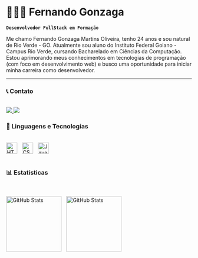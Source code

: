 # 👨🏻‍💻 Fernando Gonzaga

**`Desenvolvedor FullStack em Formação`**

Me chamo Fernando Gonzaga Martins Oliveira, tenho 24 anos e sou natural de Rio Verde - GO. Atualmente sou aluno do Instituto Federal Goiano - Campus Rio Verde, cursando Bacharelado em Ciências da Computação. Estou aprimorando meus conhecimentos em tecnologias de programação (com foco em desenvolvimento web) e busco uma oportunidade para iniciar minha carreira como desenvolvedor. 

---

### 📞 Contato
<br>
<a href="https://www.linkedin.com/in/fernando-gonzaga21/" target="_blank">
<img src="https://img.shields.io/badge/LinkedIn-0077B5?style=for-the-badge&logo=linkedin&logoColor=white">
</a>
<a href="malito:fernandooliv2107@gmail.com">
<img src="https://img.shields.io/badge/Gmail-D14836?style=for-the-badge&logo=gmail&logoColor=white" target="_blank">
</a>


### 🤖 Linguagens e Tecnologias
<br>
<img 
    align="left" 
    alt="HTML"
    title="HTML" 
    width="30px" 
    style="padding-right: 10px;" 
    src="https://cdn.jsdelivr.net/gh/devicons/devicon@latest/icons/html5/html5-original.svg" 
/>
<img 
    align="left" 
    alt="CSS" 
    title="CSS"
    width="30px" 
    style="padding-right: 10px;" 
    src="https://cdn.jsdelivr.net/gh/devicons/devicon@latest/icons/css3/css3-original.svg" 
/>
<img 
    align="left" 
    alt="JavaScript" 
    title="JavaScript"
    width="30px" 
    style="padding-right: 10px;" 
    src="https://cdn.jsdelivr.net/gh/devicons/devicon@latest/icons/javascript/javascript-original.svg" 
/>

<br><br>

### 📊 Estatísticas
<br>
<p>
  <img 
    align="left" 
    alt="GitHub Stats" 
    height="150" 
    style="padding-right: 10px;" 
    src="https://github-readme-stats.vercel.app/api?username=fernandoGonzaga0&show_icons=true&theme=tokyonight&include_all_commits=true&locale=pt-br" 
  />
<img 
      align="left" 
      alt="GitHub Stats" 
      height="150" 
      src="https://github-readme-stats.vercel.app/api/top-langs/?username=fernandoGonzaga0&theme=tokyonight&layout=compact&custom_title=Tecnologias&langs_count=9" 
  />

</p>
